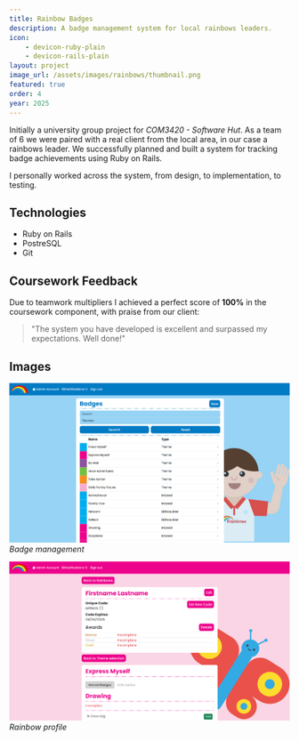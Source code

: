 ```yaml
---
title: Rainbow Badges
description: A badge management system for local rainbows leaders.
icon: 
    - devicon-ruby-plain
    - devicon-rails-plain
layout: project
image_url: /assets/images/rainbows/thumbnail.png
featured: true
order: 4
year: 2025
---
```

Initially a university group project for *COM3420 - Software Hut*. As a team of 6 we were paired with a real client from the local area, in our case a rainbows leader. We successfully planned and built a system for tracking badge achievements using Ruby on Rails.  

I personally worked across the system, from design, to implementation, to testing.

## Technologies
- Ruby on Rails
- PostreSQL
- Git

## Coursework Feedback
Due to teamwork multipliers I achieved a perfect score of **100%** in the coursework component, with praise from our client:
> "The system you have developed is excellent and surpassed my expectations. Well done!"

## Images
![Badge Management](/assets/images/rainbows/badges.png)
*Badge management*  

![Rainbow Profile](/assets/images/rainbows/profile.png)
*Rainbow profile*  
